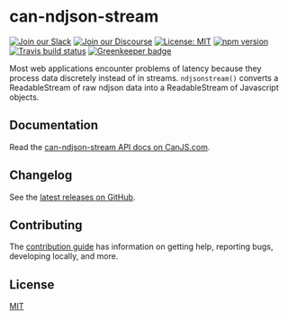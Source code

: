# can-ndjson-stream

[![Join our Slack](https://img.shields.io/badge/slack-join%20chat-611f69.svg)](https://www.bitovi.com/community/slack?utm_source=badge&utm_medium=badge&utm_campaign=pr-badge&utm_content=badge)
[![Join our Discourse](https://img.shields.io/discourse/https/forums.bitovi.com/posts.svg)](https://forums.bitovi.com/?utm_source=badge&utm_medium=badge&utm_campaign=pr-badge&utm_content=badge)
[![License: MIT](https://img.shields.io/badge/license-MIT-blue.svg)](https://github.com/canjs/can-ndjson-stream/blob/master/license.md)
[![npm version](https://badge.fury.io/js/can-ndjson-stream.svg)](https://www.npmjs.com/package/can-ndjson-stream)
[![Travis build status](https://travis-ci.org/canjs/can-ndjson-stream.svg?branch=master)](https://travis-ci.org/canjs/can-ndjson-stream)
[![Greenkeeper badge](https://badges.greenkeeper.io/canjs/can-ndjson-stream.svg)](https://greenkeeper.io/)

Most web applications encounter problems of latency because they process data discretely instead of in streams. `ndjsonstream()` converts a ReadableStream of raw ndjson data into a ReadableStream of Javascript objects.

## Documentation

Read the [can-ndjson-stream API docs on CanJS.com](https://canjs.com/doc/can-ndjson-stream.html).

## Changelog

See the [latest releases on GitHub](https://github.com/canjs/can-ndjson-stream/releases).

## Contributing

The [contribution guide](https://github.com/canjs/can-ndjson-stream/blob/master/CONTRIBUTING.md) has information on getting help, reporting bugs, developing locally, and more.

## License

[MIT](https://github.com/canjs/can-ndjson-stream/blob/master/license.md)
